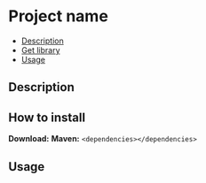 # Project name

* [Description](#description)
* [Get library](#how-to-install)
* [Usage](#usage)

## Description

## How to install
**Download:**
**Maven:**
`
<dependencies></dependencies>
`

## Usage